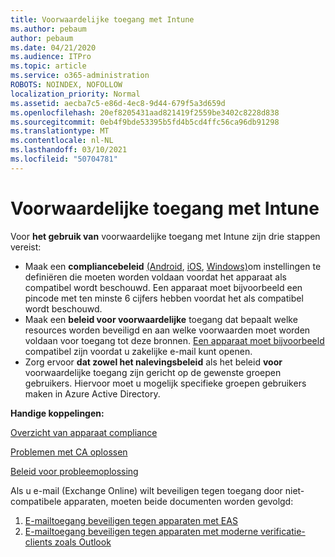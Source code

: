 ```yaml
---
title: Voorwaardelijke toegang met Intune
ms.author: pebaum
author: pebaum
ms.date: 04/21/2020
ms.audience: ITPro
ms.topic: article
ms.service: o365-administration
ROBOTS: NOINDEX, NOFOLLOW
localization_priority: Normal
ms.assetid: aecba7c5-e86d-4ec8-9d44-679f5a3d659d
ms.openlocfilehash: 20ef8205431aad821419f2559be3402c8228d838
ms.sourcegitcommit: 0eb4f9bde53395b5fd4b5cd4ffc56ca96db91298
ms.translationtype: MT
ms.contentlocale: nl-NL
ms.lasthandoff: 03/10/2021
ms.locfileid: "50704781"
---
```

# <a name="conditional-access-with-intune"></a>Voorwaardelijke toegang met Intune

Voor  **het gebruik van**  voorwaardelijke toegang met Intune zijn drie stappen vereist:

- Maak een  **compliancebeleid** [(Android](https://docs.microsoft.com/intune/compliance-policy-create-android),  [iOS](https://docs.microsoft.com/intune/compliance-policy-create-ios),  [Windows)](https://docs.microsoft.com//intune/compliance-policy-create-windows)om instellingen te definiëren die moeten worden voldaan voordat het apparaat als compatibel wordt beschouwd. Een apparaat moet bijvoorbeeld een pincode met ten minste 6 cijfers hebben voordat het als compatibel wordt beschouwd.
- Maak een **beleid voor voorwaardelijke**  toegang dat bepaalt welke resources worden beveiligd en aan welke voorwaarden moet worden voldaan voor toegang tot deze bronnen.  [Een apparaat moet bijvoorbeeld](https://docs.microsoft.com/intune/tutorial-protect-email-on-unmanaged-devices#create-conditional-access-policies)  compatibel zijn voordat u zakelijke e-mail kunt openen.
- Zorg ervoor **dat zowel het nalevingsbeleid**  als het beleid  **voor**  voorwaardelijke toegang zijn gericht op de gewenste groepen gebruikers. Hiervoor moet u mogelijk specifieke groepen gebruikers maken in Azure Active Directory.

**Handige koppelingen:**

[Overzicht van apparaat compliance](https://docs.microsoft.com/intune/device-compliance-get-started)

[Problemen met CA oplossen](https://docs.microsoft.com/intune/troubleshoot-conditional-access)

[Beleid voor probleemoplossing](https://docs.microsoft.com/troubleshoot/mem/intune/troubleshoot-policies-in-microsoft-intune)

Als u e-mail (Exchange Online) wilt beveiligen tegen toegang door niet-compatibele apparaten, moeten beide documenten worden gevolgd:

1. [E-mailtoegang beveiligen tegen apparaten met EAS](https://docs.microsoft.com/intune/tutorial-protect-email-on-unmanaged-devices)
2. [E-mailtoegang beveiligen tegen apparaten met moderne verificatie-clients zoals Outlook](https://docs.microsoft.com/intune/tutorial-protect-email-on-enrolled-devices)